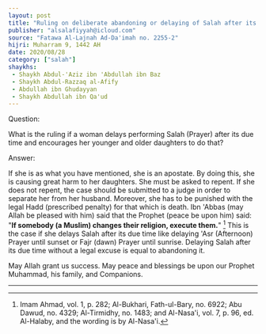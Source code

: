 ```yaml
---
layout: post
title: "Ruling on deliberate abandoning or delaying of Salah after its prescribed time"
publisher: "alsalafiyyah@icloud.com"
source: "Fatawa Al-Lajnah Ad-Da'imah no. 2255-2"
hijri: Muharram 9, 1442 AH
date: 2020/08/28
category: ["salah"]
shaykhs: 
 - Shaykh Abdul-'Aziz ibn 'Abdullah ibn Baz
 - Shaykh Abdul-Razzaq al-Afify
 - Abdullah ibn Ghudayyan
 - Shaykh Abdullah ibn Qa'ud
---
```


Question: 

What is the ruling if a woman delays performing Salah (Prayer) after its due time and encourages her younger and older daughters to do that?

Answer:

If she is as what you have mentioned, she is an apostate. By doing this, she is causing great harm to her daughters. She must be asked to repent. If she does not repent, the case should be submitted to a judge in order to separate her from her husband. Moreover, she has to be punished with the legal Hadd (prescribed penalty) for that which is death. Ibn 'Abbas (may Allah be pleased with him) said that the Prophet (peace be upon him) said: "**If somebody (a Muslim) changes their religion, execute them.**" [^1] This is the case if she delays Salah after its due time like delaying 'Asr (Afternoon) Prayer until sunset or Fajr (dawn) Prayer until sunrise. Delaying Salah after its due time without a legal excuse is equal to abandoning it.

May Allah grant us success. May peace and blessings be upon our Prophet Muhammad, his family, and Companions.

---
[^1]: Imam Ahmad, vol. 1, p. 282; Al-Bukhari, Fath-ul-Bary, no. 6922; Abu Dawud, no. 4329; Al-Tirmidhy, no. 1483; and Al-Nasa'i, vol. 7, p. 96, ed. Al-Halaby, and the wording is by Al-Nasa'i.